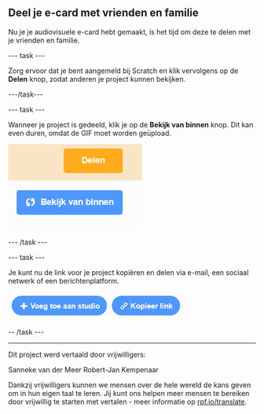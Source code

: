 ## Deel je e-card met vrienden en familie

Nu je je audiovisuele e-card hebt gemaakt, is het tijd om deze te delen met je vrienden en familie.

--- task ---

Zorg ervoor dat je bent aangemeld bij Scratch en klik vervolgens op de **Delen** knop, zodat anderen je project kunnen bekijken.

---/task---

--- task ---

Wanneer je project is gedeeld, klik je op de **Bekijk van binnen** knop. Dit kan even duren, omdat de GIF moet worden geüpload.

![afbeelding met de knop Bekijk van binnen](images/projects-page.png)

--- /task ---

--- task ---

Je kunt nu de link voor je project kopiëren en delen via e-mail, een sociaal netwerk of een berichtenplatform.

![afbeelding met kopieer link knop](images/copy-link.png)

-- /task ---

***

Dit project werd vertaald door vrijwilligers:

Sanneke van der Meer
Robert-Jan Kempenaar

Dankzij vrijwilligers kunnen we mensen over de hele wereld de kans geven om in hun eigen taal te leren. Jij kunt ons helpen meer mensen te bereiken door vrijwillig te starten met vertalen - meer informatie op [rpf.io/translate](https://rpf.io/translate).


